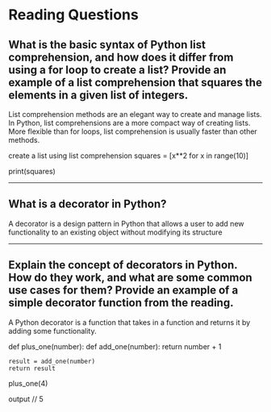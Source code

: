 # Reading Questions


## What is the basic syntax of Python list comprehension, and how does it differ from using a for loop to create a list? Provide an example of a list comprehension that squares the elements in a given list of integers.

List comprehension methods are an elegant way to create and manage lists. 
In Python, list comprehensions are a more compact way of creating lists. 
More flexible than for loops, list comprehension is usually faster than other methods.

 create a list using list comprehension
  squares = [x**2 for x in range(10)]

  print(squares)

---


## What is a decorator in Python?

A decorator is a design pattern in Python that allows a user to add new functionality to an existing object without modifying its structure

---


## Explain the concept of decorators in Python. How do they work, and what are some common use cases for them? Provide an example of a simple decorator function from the reading.

A Python decorator is a function that takes in a function and returns it by adding some functionality.

def plus_one(number):
    def add_one(number):
        return number + 1


    result = add_one(number)
    return result
plus_one(4)

output // 5
